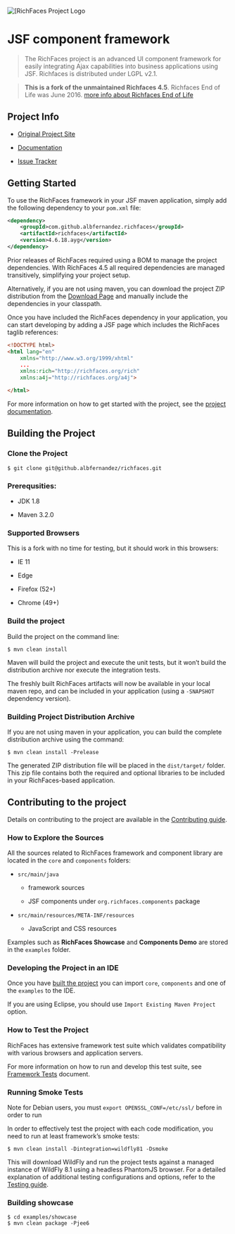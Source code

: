 ![\[RichFaces Project Logo](https://albfernandez.github.io/richfaces/rf_logo.png)


# JSF component framework

> The RichFaces project is an advanced UI component framework for easily integrating Ajax capabilities into business applications using JSF. Richfaces is distributed under LGPL v2.1.

> **This is a fork of the unmaintained Richfaces 4.5**. Richfaces End of Life was June 2016. [more info about Richfaces End of Life](https://developer.jboss.org/wiki/RichFacesEnd-Of-LifeQuestionsAnswers)

## Project Info


-   [Original Project Site](http://richfaces.org)

-   [Documentation](https://albfernandez.github.io/richfaces/docs/)

-   [Issue Tracker](https://github.com/albfernandez/richfaces/issues)


## Getting Started

To use the RichFaces framework in your JSF maven application, simply add the following dependency to your `pom.xml` file:

```xml
<dependency>
    <groupId>com.github.albfernandez.richfaces</groupId>
    <artifactId>richfaces</artifactId>
    <version>4.6.18.ayg</version>
</dependency>
```
Prior releases of RichFaces required using a BOM to manage the project dependencies. With RichFaces 4.5 all required dependencies are managed transitively, simplifying your project setup.

Alternatively, if you are not using maven, you can download the project ZIP distribution from the [Download Page](https://github.com/albfernandez/richfaces/releases) and manually include the dependencies in your classpath.

Once you have included the RichFaces dependency in your application, you can start developing by adding a JSF page which includes the RichFaces taglib references:

```html
<!DOCTYPE html>
<html lang="en"
    xmlns="http://www.w3.org/1999/xhtml"
    ...
    xmlns:rich="http://richfaces.org/rich"
    xmlns:a4j="http://richfaces.org/a4j">

</html>
```
For more information on how to get started with the project, see the [project documentation](http://docs.jboss.org/richfaces/).

## Building the Project

### Clone the Project

    $ git clone git@github.albfernandez/richfaces.git

### Prerequsities:

-   JDK 1.8  

-   Maven 3.2.0  

### Supported Browsers

This is a fork with no time for testing, but it should work in this browsers:

-   IE 11

-   Edge

-   Firefox (52+)

-   Chrome (49+)

### Build the project

Build the project on the command line:

    $ mvn clean install

Maven will build the project and execute the unit tests, but it won’t build the distribution archive nor execute the integration tests.

The freshly built RichFaces artifacts will now be available in your local maven repo, and can be included in your application (using a `-SNAPSHOT` dependency version).

### Building Project Distribution Archive

If you are not using maven in your application, you can build the complete distribution archive using the command:

    $ mvn clean install -Prelease

The generated ZIP distribution file will be placed in the `dist/target/` folder. This zip file contains both the required and optional libraries to be included in your RichFaces-based application.

## Contributing to the project

Details on contributing to the project are available in the [Contributing guide](CONTRIBUTING.md).

### How to Explore the Sources

All the sources related to RichFaces framework and component library are located in the `core` and `components` folders:

-   `src/main/java`

    -   framework sources

    -   JSF components under `org.richfaces.components` package

-   `src/main/resources/META-INF/resources`

    -   JavaScript and CSS resources

Examples such as **RichFaces Showcase** and **Components Demo** are stored in the `examples` folder.

### Developing the Project in an IDE

Once you have [built the project](#building-the-project) you can import `core`, `components` and one of the `examples` to the IDE.

If you are using Eclipse, you should use `Import Existing Maven Project` option.

### How to Test the Project

RichFaces has extensive framework test suite which validates compatibility with various browsers and application servers.

For more information on how to run and develop this test suite, see [Framework Tests](https://github.com/albfernandez/richfaces/blob/master/TESTS.md) document.

### Running Smoke Tests

Note for Debian users, you must `export OPENSSL_CONF=/etc/ssl/` before in order to run

In order to effectively test the project with each code modification, you need to run at least framework’s smoke tests:

    $ mvn clean install -Dintegration=wildfly81 -Dsmoke

This will download WildFly and run the project tests against a managed instance of WildFly 8.1 using a headless PhantomJS browser.
For a detailed explanation of additional testing configurations and options, refer to the [Testing guide](TESTS.md).


### Building showcase

    $ cd examples/showcase
    $ mvn clean package -Pjee6
